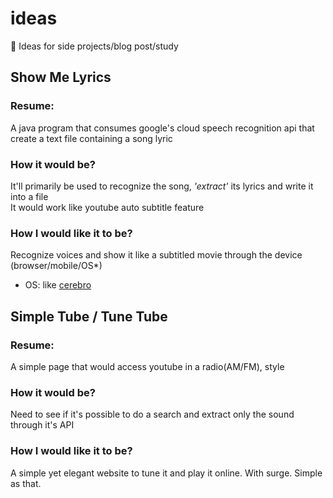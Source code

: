 # ideas
:pushpin: Ideas for side projects/blog post/study

## Show Me Lyrics
### Resume: 
A java program that consumes google's cloud speech recognition api that create a text file containing a song lyric    

### How it would be?
It'll primarily be used to recognize the song, _'extract'_ its lyrics and write it into a file     
It would work like youtube auto subtitle feature    

### How I would like it to be?
Recognize voices and show it like a subtitled movie through the device (browser/mobile/OS*)     

* OS: like [cerebro](https://github.com/KELiON/cerebro)

## Simple Tube / Tune Tube

### Resume: 
A simple page that would access youtube in a radio(AM/FM), style      

### How it would be?
Need to see if it's possible to do a search and extract only the sound through it's API     

### How I would like it to be?
A simple yet elegant website to tune it and play it online. With surge. Simple as that.     
